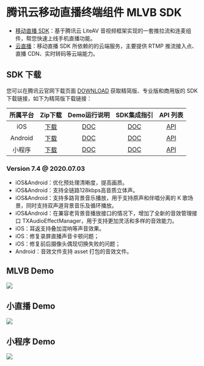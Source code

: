 # 腾讯云移动直播终端组件 MLVB SDK
- [移动直播 SDK](https://cloud.tencent.com/product/mlvb)：基于腾讯云 LiteAV 音视频框架实现的一套推拉流和连麦组件，帮您快速上线手机直播功能。
- [云直播](https://cloud.tencent.com/product/lvb)：移动直播 SDK 所依赖的的云端服务，主要提供 RTMP 推流接入点、直播 CDN、实时转码等云端能力。

## SDK 下载
您可以在腾讯云官网下载页面 [DOWNLOAD](https://cloud.tencent.com/document/product/454/7873) 获取精简版、专业版和商用版的 SDK 下载链接，如下为精简版下载链接：

| 所属平台 | Zip下载 | Demo运行说明 | SDK集成指引 | API 列表 |
|:---------:| :--------:|:--------:| :--------:|:--------:|
| iOS | [下载](http://liteavsdk-1252463788.cosgz.myqcloud.com/TXLiteAVSDK_Smart_iOS_latest.zip)| [DOC](https://github.com/tencentyun/MLVBSDK/blob/master/iOS/README.md)| [DOC](https://cloud.tencent.com/document/product/454/7876) | [API](https://cloud.tencent.com/document/product/454/34753) |
| Android | [下载](http://liteavsdk-1252463788.cosgz.myqcloud.com/TXLiteAVSDK_Smart_Android_latest.zip)| [DOC](https://github.com/tencentyun/MLVBSDK/blob/master/Android/README.md)| [DOC](https://cloud.tencent.com/document/product/454/7877) | [API](https://cloud.tencent.com/document/product/454/34766) |
| 小程序 | [下载](http://liteavsdk-1252463788.cosgz.myqcloud.com/MLVB_WXMini_latest.zip)| [DOC](https://github.com/tencentyun/MLVBSDK/blob/master/WXMini/README.md)| [DOC](https://cloud.tencent.com/document/product/454/34925) | [API](https://cloud.tencent.com/document/product/454/15368) |

### Version 7.4 @ 2020.07.03
- iOS&Android：优化预处理清晰度，提高画质。
- iOS&Android：支持全链路128kbps高音质立体声。
- iOS&Android：支持多路背景音乐播放，用于支持原声和伴唱分离的 K 歌场景，同时支持双声道背景音乐及循环播放。
- iOS&Android：在兼容老背景音播放接口的情况下，增加了全新的音效管理接口 TXAudioEffectManager，用于支持更加灵活和多样的音效能力。
- iOS：耳返支持叠加混响等声音效果。
- iOS：修复录屏直播声音卡顿问题；
- iOS：修复前后摄像头偶现切换失败的问题；
- Android：音效文件支持 asset 打包的音效文件。

## MLVB Demo

![](https://main.qcloudimg.com/raw/ddf1ce540e29f5a43091d9274672e5f1.jpg)

## 小直播 Demo

![](https://main.qcloudimg.com/raw/354d61632bd71d6aec7a833b3afb69bc.jpg)


## 小程序 Demo

![](https://main.qcloudimg.com/raw/913bc2c34495e04dcd3d97eff069df53.jpg)
